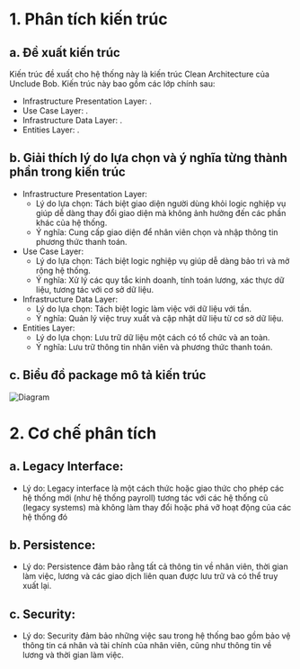 # 1. Phân tích kiến trúc
## a. Đề xuất kiến trúc
Kiến trúc đề xuất cho hệ thống này là kiến trúc Clean Architecture của Unclude Bob. Kiến trúc này bao gồm các lớp chính sau:

- Infrastructure Presentation Layer: .
- Use Case Layer: .
- Infrastructure Data Layer: .
- Entities Layer: .

## b. Giải thích lý do lựa chọn và ý nghĩa từng thành phần trong kiến trúc
- Infrastructure Presentation Layer:
  - Lý do lựa chọn: Tách biệt giao diện người dùng khỏi logic nghiệp vụ giúp dễ dàng thay đổi giao diện mà không ảnh hưởng đến các phần khác của hệ thống.
  - Ý nghĩa: Cung cấp giao diện để nhân viên chọn và nhập thông tin phương thức thanh toán.
- Use Case Layer:
  - Lý do lựa chọn: Tách biệt logic nghiệp vụ giúp dễ dàng bảo trì và mở rộng hệ thống.
  - Ý nghĩa: Xử lý các quy tắc kinh doanh, tính toán lương, xác thực dữ liệu, tương tác với cơ sở dữ liệu. 
- Infrastructure Data Layer:
  - Lý do lựa chọn: Tách biệt logic làm việc với dữ liệu với tần.
  - Ý nghĩa: Quản lý việc truy xuất và cập nhật dữ liệu từ cơ sở dữ liệu.
- Entities Layer:
  - Lý do lựa chọn: Lưu trữ dữ liệu một cách có tổ chức và an toàn.
  - Ý nghĩa: Lưu trữ thông tin nhân viên và phương thức thanh toán.

## c. Biểu đồ package mô tả kiến trúc
![Diagram](https://www.planttext.com/api/plantuml/png/Z9513e8m44NtdA9XpnKCHbYmCo4UO587qzWMqXcCn7Wo5nx9ArX44GIZi-YYR_f-fxrThZ4nEAwD3YgGUzYX2DVGk59haJV4Q49n2eIl7cUsS43iQicrmnTkIseW4kcHqLdGERg3aZZWvw1RnxuDeLW1pPWyQS74yEx8hCygu8-K11Z4KaeacWPbfj9eq3AeqlvKfPOLAvpn9AK1zLNGqIXQFETwRFOJ-FtHDIPqT6hOwTd7cmS-CKQxzTzw1m00__y30000)

# 2. Cơ chế phân tích
## a. Legacy Interface:
- Lý do: Legacy interface là một cách thức hoặc giao thức cho phép các hệ thống mới (như hệ thống payroll) tương tác với các hệ thống cũ (legacy systems) mà không làm thay đổi hoặc phá vỡ hoạt động của các hệ thống đó
## b. Persistence:
- Lý do: Persistence đảm bảo rằng tất cả thông tin về nhân viên, thời gian làm việc, lương và các giao dịch liên quan được lưu trữ và có thể truy xuất lại.
## c. Security:
- Lý do: Security đảm bảo những việc sau trong hệ thống bao gồm bảo vệ thông tin cá nhân và tài chính của nhân viên, cũng như thông tin về lương và thời gian làm việc.
